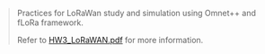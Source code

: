 
>Practices for LoRaWan study and simulation using Omnet++ and fLoRa framework.
>
>Refer to [HW3_LoRaWAN.pdf](https://github.com/MohamadCM/IoT-Practice/blob/main/3/HW3_LoRaWAN.pdf "HW3_LoRaWAN.pdf") for more information.
